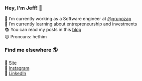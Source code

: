 ### Hey, I'm Jeff! 👋

🔭 I’m currently working as a Software engineer at [@grupozap](https://github.com/grupozap) <br>
🌱 I’m currently learning about entrepreneurship and investments <br>
📚 You can read my posts in this [blog](http://jeffersondaniel.com/blog) <br>
😄 Pronouns: he/him <br>

### Find me elsewhere 🌎

🚀 [Site](http://jeffersondaniel.com) <br>
📸 [Instagram](https://instagram.com/jeffersondanielss) <br>
💼 [LinkedIn](https://www.linkedin.com/in/jeffersondanielss) <br>
